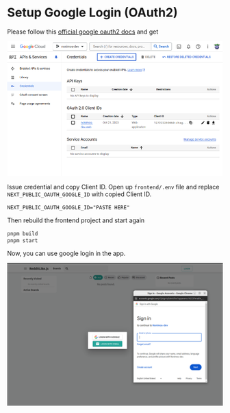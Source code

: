# Setup Google Login (OAuth2)


Please follow this [official google oauth2 docs](https://developers.google.com/identity/protocols/oauth2) and get 


![img](../../_static/assets/manuals/google_console.png)


Issue credential and copy Client ID. Open up `frontend/.env` file and replace `NEXT_PUBLIC_OAUTH_GOOGLE_ID` with copied Client ID.

```
NEXT_PUBLIC_OAUTH_GOOGLE_ID="PASTE HERE"
```


Then rebuild the frontend project and start again
```
pnpm build
pnpm start
```

Now, you can use google login in the app.

![img](../../_static/assets/manuals/google_login.png)





